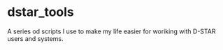 # dstar_tools
A series od scripts I use to make my life easier for woriking with D-STAR users and systems.
